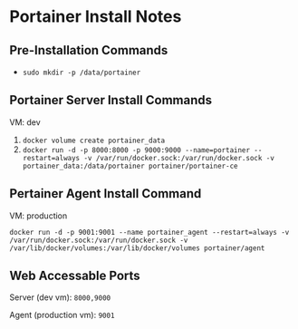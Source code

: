 # Portainer Install Notes

## Pre-Installation Commands
- `sudo mkdir -p /data/portainer`

## Portainer Server Install Commands
VM: dev
1.  `docker volume create portainer_data`
2. `docker run -d -p 8000:8000 -p 9000:9000 --name=portainer --restart=always -v /var/run/docker.sock:/var/run/docker.sock -v portainer_data:/data/portainer portainer/portainer-ce`


## Pertainer Agent Install Command
VM: production


`docker run -d -p 9001:9001 --name portainer_agent --restart=always -v /var/run/docker.sock:/var/run/docker.sock -v /var/lib/docker/volumes:/var/lib/docker/volumes portainer/agent`

## Web Accessable Ports
Server (dev vm): `8000,9000`

Agent (production vm): `9001` 